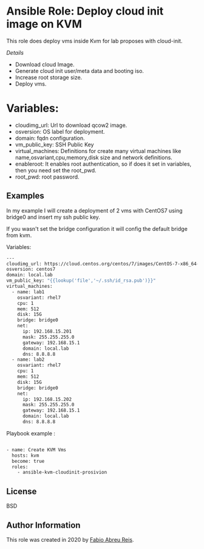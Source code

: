 Ansible Role: Deploy cloud init image on KVM
=========

This role does deploy vms inside Kvm for lab proposes with cloud-init. 


*Details*
- Download cloud Image.
- Generate cloud init user/meta data and booting iso.
- Increase root storage size.
- Deploy vms.  


Variables:
=========

+ cloudimg_url: Url to download qcow2 image.
+ osversion: OS label for deployment.
+ domain: fqdn configuration. 
+ vm_public_key: SSH Public Key
+ virtual_machines: Definitions for create many virtual machines like name,osvariant,cpu,memory,disk size and network definitions. 
+ enableroot: It enables root authentication, so if does it set in variables, then you need set the root_pwd.
+ root_pwd: root password.



Examples 
---------


In my example I will create a deployment of 2 vms with CentOS7 using bridge0 and insert my ssh public key. 


If you wasn't set the bridge configuration it will config the default bridge from kvm.


Variables: 

```bash 
---
cloudimg_url: https://cloud.centos.org/centos/7/images/CentOS-7-x86_64-GenericCloud-1809.qcow2
osversion: centos7
domain: local.lab
vm_public_key: "{{lookup('file','~/.ssh/id_rsa.pub')}}"
virtual_machines:
  - name: lab1
    osvariant: rhel7
    cpu: 1
    mem: 512
    disk: 15G
    bridge: bridge0
    net:
      ip: 192.168.15.201
      mask: 255.255.255.0
      gateway: 192.168.15.1
      domain: local.lab
      dns: 8.8.8.8
  - name: lab2
    osvariant: rhel7
    cpu: 1
    mem: 512
    disk: 15G
    bridge: bridge0
    net:
      ip: 192.168.15.202
      mask: 255.255.255.0
      gateway: 192.168.15.1
      domain: local.lab
      dns: 8.8.8.8
```

Playbook example : 


```bash 

- name: Create KVM Vms
  hosts: kvm
  become: true
  roles:
    - ansible-kvm-cloudinit-prosivion

```


License
-------
BSD

Author Information
------------------

This role was created in 2020 by [Fabio Abreu Reis](http://github.com/fabioabreureis).
